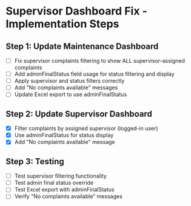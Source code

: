 # Supervisor Dashboard Fix - Implementation Steps

## Step 1: Update Maintenance Dashboard
- [ ] Fix supervisor complaints filtering to show ALL supervisor-assigned complaints
- [ ] Add adminFinalStatus field usage for status filtering and display
- [ ] Apply supervisor and status filters correctly
- [ ] Add "No complaints available" messages
- [ ] Update Excel export to use adminFinalStatus

## Step 2: Update Supervisor Dashboard
- [x] Filter complaints by assigned supervisor (logged-in user)
- [x] Use adminFinalStatus for status display
- [x] Add "No complaints available" message

## Step 3: Testing
- [ ] Test supervisor filtering functionality
- [ ] Test admin final status override
- [ ] Test Excel export with adminFinalStatus
- [ ] Verify "No complaints available" messages
